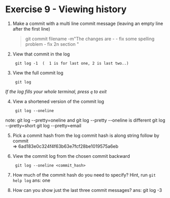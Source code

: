 # Exercise 9 - Viewing history

1. Make a commit with a multi line commit message
   (leaving an empty line after the first line)

   > git commit filename -m"The changes are
                        -
                        - fix some spelling problem
                        - fix 2n section
                        "

2. View that commit in the log

        git log -1  (  1 is for last one, 2 is last two..)

3. View the full commit log

        git log

*If the log fills your whole terminal, press `q` to exit*

4. View a shortened version of the commit log

        git log --oneline
note:  git log --pretty=oneline  and   git log --pretty --oneline    is different
        git log --pretty=short
        git log --pretty=email
        
5. Pick a commit hash from the log
    commit hash is along string follow by commit  
    <git log >
=>  6ad183e0c324f4f63b63e7fcf28be1019575a6eb 

6. View the commit log from the chosen commit backward

        git log --oneline <commit_hash>
 

7. How much of the commit hash do you need to specify? Hint, run `git help log`
    ans: one
8. How can you show just the last three commit messages?
    ans: git log -3

